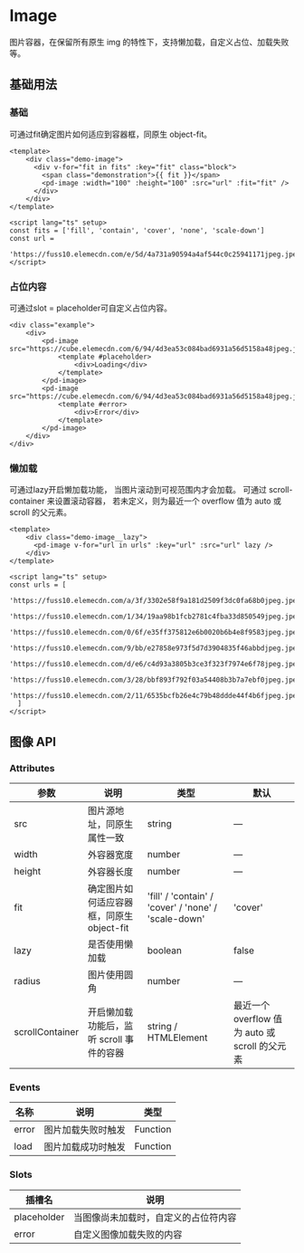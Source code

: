# Image
图片容器，在保留所有原生 img 的特性下，支持懒加载，自定义占位、加载失败等。

## 基础用法

### 基础

可通过fit确定图片如何适应到容器框，同原生 object-fit。

<ImageDemo1/>

```vue
<template>
    <div class="demo-image">
      <div v-for="fit in fits" :key="fit" class="block">
        <span class="demonstration">{{ fit }}</span>
        <pd-image :width="100" :height="100" :src="url" :fit="fit" />
      </div>
    </div>
</template>
  
<script lang="ts" setup>
const fits = ['fill', 'contain', 'cover', 'none', 'scale-down']
const url =
    'https://fuss10.elemecdn.com/e/5d/4a731a90594a4af544c0c25941171jpeg.jpeg'
</script>
```

### 占位内容
可通过slot = placeholder可自定义占位内容。
``` vue
<div class="example">
    <div>
        <pd-image src="https://cube.elemecdn.com/6/94/4d3ea53c084bad6931a56d5158a48jpeg.jpeg">
            <template #placeholder>
                <div>Loading</div>
            </template>
        </pd-image>
        <pd-image src="https://cube.elemecdn.com/6/94/4d3ea53c084bad6931a56d5158a48jpeg.jpeg">
            <template #error>
                <div>Error</div>
            </template>
        </pd-image>
    </div>
</div>
```

### 懒加载
可通过lazy开启懒加载功能， 当图片滚动到可视范围内才会加载。 可通过 scroll-container 来设置滚动容器， 若未定义，则为最近一个 overflow 值为 auto 或 scroll 的父元素。
<ImageDemo2/>


<script setup lang="ts">
import ImageDemo1 from './demo/imagedemo1.vue'
import ImageDemo2 from './demo/imagedemo2.vue'
</script>

```
<template>
    <div class="demo-image__lazy">
      <pd-image v-for="url in urls" :key="url" :src="url" lazy />
    </div>
</template>
  
<script lang="ts" setup>
const urls = [
    'https://fuss10.elemecdn.com/a/3f/3302e58f9a181d2509f3dc0fa68b0jpeg.jpeg',
    'https://fuss10.elemecdn.com/1/34/19aa98b1fcb2781c4fba33d850549jpeg.jpeg',
    'https://fuss10.elemecdn.com/0/6f/e35ff375812e6b0020b6b4e8f9583jpeg.jpeg',
    'https://fuss10.elemecdn.com/9/bb/e27858e973f5d7d3904835f46abbdjpeg.jpeg',
    'https://fuss10.elemecdn.com/d/e6/c4d93a3805b3ce3f323f7974e6f78jpeg.jpeg',
    'https://fuss10.elemecdn.com/3/28/bbf893f792f03a54408b3b7a7ebf0jpeg.jpeg',
    'https://fuss10.elemecdn.com/2/11/6535bcfb26e4c79b48ddde44f4b6fjpeg.jpeg',
  ]
</script>
```

## 图像 API
### Attributes

| 参数          | 说明         | 类型    | 默认  |
| ------------- | ------------ | ------- |  ----- |
| src          | 图片源地址，同原生属性一致         | string        | —     |
| width          | 外容器宽度         | number  | — |
| height          | 外容器长度         | number | — |
| fit          | 确定图片如何适应容器框，同原生 object-fit         | 'fill' / 'contain' / 'cover' / 'none' / 'scale-down'      | 'cover'|
| lazy         | 是否使用懒加载 | boolean | false |
| radius      | 图片使用圆角     | number | — |
| scrollContainer | 开启懒加载功能后，监听 scroll 事件的容器 | string / HTMLElement | 最近一个 overflow 值为 auto 或 scroll 的父元素 |

### Events
| 名称          | 说明         | 类型    |
| ------------- | ------------ | ------- | 
| error          | 图片加载失败时触发         | Function  | 
| load          | 图片加载成功时触发         | Function  | 

### Slots
| 插槽名          | 说明         |
| ------------- | ------------ |
| placeholder          | 当图像尚未加载时，自定义的占位符内容         |  
| error          | 自定义图像加载失败的内容         |  